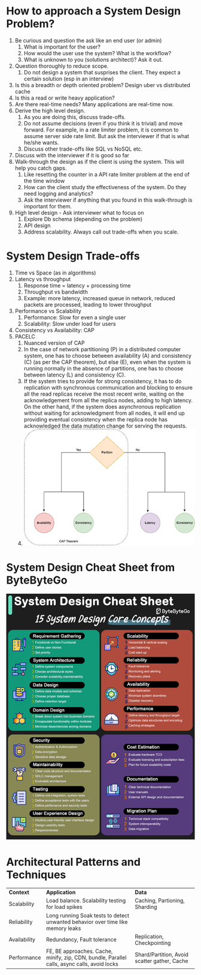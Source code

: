 
# How to approach a System Design Problem?


1. Be curious and question the ask like an end user (or admin)
    1. What is important for the user?
    2. How would the user use the system? What is the workflow?
    3. What is unknown to you (solutions architect)? Ask it out.
2. Question thoroughly to reduce scope.
	1. Do not design a system that susprises the client. They expect a certain solution (esp in an interview)
3. Is this a breadth or depth oriented problem? Design uber vs distributed cache
4. Is this a read or write heavy application?
5. Are there real-time needs? Many applications are real-time now.
6. Derive the high level design. 
    1. As you are doing this, discuss trade-offs. 
    2. Do not assume decisions (even if you think it is trivial) and move forward. For example, in a rate limiter problem, it is common to assume server side rate limit. But ask the interviewer if that is what he/she wants.
    3. Discuss other trade-offs like SQL vs NoSQL etc.
7. Discuss with the interviewer if it is good so far
8. Walk-through the design as if the client is using the system. This will help you catch gaps.
    1. Like resetting the counter in a API rate limiter problem at the end of the time window
    2. How can the client study the effectiveness of the system. Do they need logging and analytics?
    3. Ask the interviewer if anything that you found in this walk-through is important for them.  
9. High level design - Ask interviewer what to focus on
    1. Explore Db schema (depending on the problem)
    2. API design
    3. Address scalability. Always call out trade-offs when you scale.



# System Design Trade-offs

1. Time vs Space (as in algorithms)
2. Latency vs throughput
    1. Response time = latency + processing time
    2. Throughput vs bandwidth
    3. Example: more latency, increased queue in network, reduced packets are processed, leading to lower throughput
3. Performance vs Scalability
    1. Performance: Slow for even a single user
    2. Scalability: Slow under load for users
4. Consistency vs Availability: CAP
5. PACELC
    1. Nuanced version of CAP
    2. In the case of network partitioning (P) in a distributed computer system, one has to choose between availability (A) and consistency (C) (as per the CAP theorem), but else (E), even when the system is running normally in the absence of partitions, one has to choose between latency (L) and consistency (C). 
    3. If the system tries to provide for strong consistency, it has to do replication with synchronous communication and blocking to ensure all the read replicas receive the most recent write, waiting on the acknowledgement from all the replica nodes, adding to high latency. On the other hand, if the system does asynchronous replication without waiting for acknowledgment from all nodes, it will end up providing eventual consistency when the replica node has acknowledged the data mutation change for serving the requests. 
    4. ![pacelc](assets/pacelc.png)




# System Design Cheat Sheet from ByteByteGo
![sd_pointers](assets/bytebytego_sd.gif)


# Architectural Patterns and Techniques

<table>
  <tr>
   <td><strong>Context</strong></td>
   <td><strong>Application</strong></td>
   <td><strong>Data</strong></td>
  </tr>

<tr>
<td>Scalability</td>
<td>Load balance. Scalability testing for load spikes</td>
<td>Caching, Partioning, Sharding</td>
</tr>

<tr>
<td>Reliability</td>
<td>Long running Soak tests to detect unwanted behavior over time like memory leaks</td>
<td></td>
</tr>

<tr>
<td>Availability</td>
<td>Redundancy, Fault tolerance</td>
<td>Replication, Checkpointing</td>
</tr>

<tr>
<td>Performance</td>
<td>FE, BE approaches. Cache, minify, zip, CDN, bundle, Parallel calls, async calls, avoid locks</td>
<td>Shard/Partition, Avoid scatter gather, Cache</td>
</tr>

</table>
